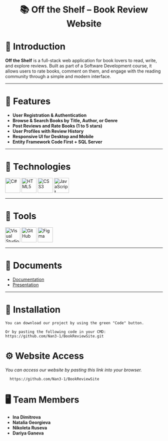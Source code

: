 <h1 align="center">📚 Off the Shelf – Book Review Website</h1>

# 📝 Introduction

**Off the Shelf** is a full-stack web application for book lovers to read, write, and explore reviews. Built as part of a Software Development course, it allows users to rate books, comment on them, and engage with the reading community through a simple and modern interface.

---

# 📌 Features

- **User Registration & Authentication**
- **Browse & Search Books by Title, Author, or Genre**
- **Post Reviews and Rate Books (1 to 5 stars)**
- **User Profiles with Review History**
- **Responsive UI for Desktop and Mobile**
- **Entity Framework Code First + SQL Server**

---

# 🚀 Technologies

<p align="left">
  <img src="https://img.icons8.com/color/48/000000/c-sharp-logo.png" alt="C#" width="48px"/>
  <img src="https://img.icons8.com/color/48/000000/html-5--v1.png" alt="HTML5" width="48px"/>
  <img src="https://img.icons8.com/color/48/000000/css3.png" alt="CSS3" width="48px"/>
  <img src="https://img.icons8.com/color/48/000000/javascript--v1.png" alt="JavaScript" width="48px"/>
</p>

---

# 🔧 Tools

<p align="left">
  <a href="https://visualstudio.microsoft.com/"><img src="https://img.icons8.com/color/48/000000/visual-studio.png" alt="Visual Studio" width="48px"/></a>
  <a href="https://github.com/"><img src="https://cdn-icons-png.flaticon.com/512/25/25231.png" alt="GitHub" width="48px"/></a>
  <a href="https://www.figma.com/"><img src="https://img.icons8.com/color/48/000000/figma--v1.png" alt="Figma" width="48px"/></a>
</p>

---

# 💼 Documents

<ul>
  <li><a href="Documents/Documentation.docx">Documentation</a></li>
  <li><a href="Documents/Presentation.pptx">Presentation</a></li>
</ul>

---

# 🔧 Installation

```
You can download our project by using the green "Code" button.

Or by pasting the following code in your CMD:
https://github.com/Nan3-1/BookReviewSite.git
```

# ⚙ Website Access

*You can access our website by pasting this link into your browser.*
```
  https://github.com/Nan3-1/BookReviewSite
```

# 🖥 Team Members
* **Ina Dimitrova**  
* **Natalia Georgieva** 
* **Nikoleta Ruseva**  
* **Dariya Ganeva**  
